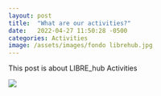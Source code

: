 ```yaml
---
layout: post
title:  "What are our activities?"
date:   2022-04-27 11:50:28 -0500
categories: Activities 
image: /assets/images/fondo librehub.jpg
---
```

This post is about LIBRE_hub Activities 

![]({{page.image}})


